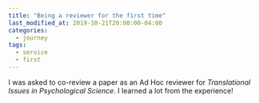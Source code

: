 ```yaml
---
title: "Being a reviewer for the first time"
last_modified_at: 2019-10-21T20:00:00-04:00
categories:
  - journey
tags:
  - service
  - first
---
```


I was asked to co-review a paper as an Ad Hoc reviewer for *Translational Issues in Psychological Science*. I learned a lot from the experience!